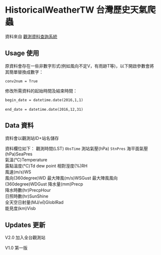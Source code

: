 # HistoricalWeatherTW 台灣歷史天氣爬蟲
資料來自 [觀測資料查詢系統](http://e-service.cwb.gov.tw/HistoryDataQuery/) 
## Usage 使用
原資料會存在一些非數字形式(例如風向不定V，有雨跡T等)，以下開啟參數會將其簡單替換成數字：

`conv2num = True`

修改所需資料的起始時間及結束時間：

`begin_date = datetime.date(2016,1,1)`

`end_date = datetime.date(2016,12,31)`
  
## Data 資料
資料會以觀測站ID+站名儲存

資料欄位如下：
觀測時間(LST) `ObsTime`
測站氣壓(hPa) `StnPres`
海平面氣壓(hPa)SeaPres	
氣溫(℃)Temperature	
露點溫度(℃)Td dew point	
相對溼度(%)RH	
風速(m/s)WS	
風向(360degree)WD	
最大陣風(m/s)WSGust	
最大陣風風向(360degree)WDGust	
降水量(mm)Precp	
降水時數(hr)PrecpHour	
日照時數(hr)SunShine	
全天空日射量(MJ/㎡)GloblRad	
能見度(km)Visb

## Updates 更新
V2.0
加入全台觀測站

V1.0
第一版
